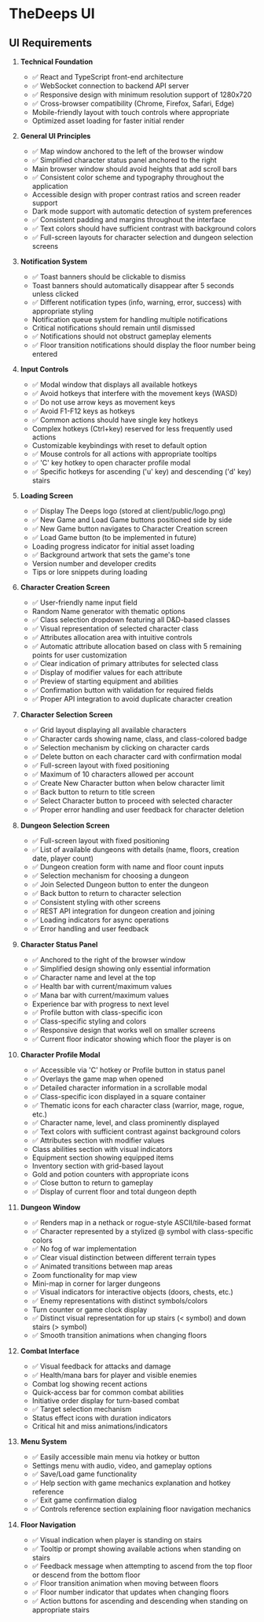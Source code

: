 # TheDeeps UI

## UI Requirements

1. **Technical Foundation**
   - ✅ React and TypeScript front-end architecture
   - ✅ WebSocket connection to backend API server
   - ✅ Responsive design with minimum resolution support of 1280x720
   - ✅ Cross-browser compatibility (Chrome, Firefox, Safari, Edge)
   - Mobile-friendly layout with touch controls where appropriate
   - Optimized asset loading for faster initial render

2. **General UI Principles**
   - ✅ Map window anchored to the left of the browser window
   - ✅ Simplified character status panel anchored to the right
   - Main browser window should avoid heights that add scroll bars
   - ✅ Consistent color scheme and typography throughout the application
   - Accessible design with proper contrast ratios and screen reader support
   - Dark mode support with automatic detection of system preferences
   - ✅ Consistent padding and margins throughout the interface
   - ✅ Text colors should have sufficient contrast with background colors
   - ✅ Full-screen layouts for character selection and dungeon selection screens

3. **Notification System**
   - ✅ Toast banners should be clickable to dismiss
   - Toast banners should automatically disappear after 5 seconds unless clicked
   - ✅ Different notification types (info, warning, error, success) with appropriate styling
   - Notification queue system for handling multiple notifications
   - Critical notifications should remain until dismissed
   - ✅ Notifications should not obstruct gameplay elements
   - ✅ Floor transition notifications should display the floor number being entered

4. **Input Controls**
   - ✅ Modal window that displays all available hotkeys
   - ✅ Avoid hotkeys that interfere with the movement keys (WASD)
   - ✅ Do not use arrow keys as movement keys
   - ✅ Avoid F1-F12 keys as hotkeys
   - ✅ Common actions should have single key hotkeys
   - Complex hotkeys (Ctrl+key) reserved for less frequently used actions
   - Customizable keybindings with reset to default option
   - ✅ Mouse controls for all actions with appropriate tooltips
   - ✅ 'C' key hotkey to open character profile modal
   - ✅ Specific hotkeys for ascending ('u' key) and descending ('d' key) stairs

5. **Loading Screen**
   - ✅ Display The Deeps logo (stored at client/public/logo.png)
   - ✅ New Game and Load Game buttons positioned side by side
   - ✅ New Game button navigates to Character Creation screen
   - ✅ Load Game button (to be implemented in future)
   - Loading progress indicator for initial asset loading
   - ✅ Background artwork that sets the game's tone
   - Version number and developer credits
   - Tips or lore snippets during loading

6. **Character Creation Screen**
   - ✅ User-friendly name input field
   - Random Name generator with thematic options
   - ✅ Class selection dropdown featuring all D&D-based classes
   - ✅ Visual representation of selected character class
   - ✅ Attributes allocation area with intuitive controls
   - ✅ Automatic attribute allocation based on class with 5 remaining points for user customization
   - ✅ Clear indication of primary attributes for selected class
   - ✅ Display of modifier values for each attribute
   - ✅ Preview of starting equipment and abilities
   - ✅ Confirmation button with validation for required fields
   - ✅ Proper API integration to avoid duplicate character creation

7. **Character Selection Screen**
   - ✅ Grid layout displaying all available characters
   - ✅ Character cards showing name, class, and class-colored badge
   - ✅ Selection mechanism by clicking on character cards
   - ✅ Delete button on each character card with confirmation modal
   - ✅ Full-screen layout with fixed positioning
   - ✅ Maximum of 10 characters allowed per account
   - ✅ Create New Character button when below character limit
   - ✅ Back button to return to title screen
   - ✅ Select Character button to proceed with selected character
   - ✅ Proper error handling and user feedback for character deletion

8. **Dungeon Selection Screen**
   - ✅ Full-screen layout with fixed positioning
   - ✅ List of available dungeons with details (name, floors, creation date, player count)
   - ✅ Dungeon creation form with name and floor count inputs
   - ✅ Selection mechanism for choosing a dungeon
   - ✅ Join Selected Dungeon button to enter the dungeon
   - ✅ Back button to return to character selection
   - ✅ Consistent styling with other screens
   - ✅ REST API integration for dungeon creation and joining
   - ✅ Loading indicators for async operations
   - ✅ Error handling and user feedback

9. **Character Status Panel**
   - ✅ Anchored to the right of the browser window
   - ✅ Simplified design showing only essential information
   - ✅ Character name and level at the top
   - ✅ Health bar with current/maximum values
   - ✅ Mana bar with current/maximum values
   - Experience bar with progress to next level
   - ✅ Profile button with class-specific icon
   - ✅ Class-specific styling and colors
   - ✅ Responsive design that works well on smaller screens
   - ✅ Current floor indicator showing which floor the player is on

10. **Character Profile Modal**
    - ✅ Accessible via 'C' hotkey or Profile button in status panel
    - ✅ Overlays the game map when opened
    - ✅ Detailed character information in a scrollable modal
    - ✅ Class-specific icon displayed in a square container
    - ✅ Thematic icons for each character class (warrior, mage, rogue, etc.)
    - ✅ Character name, level, and class prominently displayed
    - ✅ Text colors with sufficient contrast against background colors
    - ✅ Attributes section with modifier values
    - Class abilities section with visual indicators
    - Equipment section showing equipped items
    - Inventory section with grid-based layout
    - Gold and potion counters with appropriate icons
    - ✅ Close button to return to gameplay
    - ✅ Display of current floor and total dungeon depth

11. **Dungeon Window**
    - ✅ Renders map in a nethack or rogue-style ASCII/tile-based format
    - ✅ Character represented by a stylized @ symbol with class-specific colors
    - ✅ No fog of war implementation
    - ✅ Clear visual distinction between different terrain types
    - ✅ Animated transitions between map areas
    - Zoom functionality for map view
    - Mini-map in corner for larger dungeons
    - ✅ Visual indicators for interactive objects (doors, chests, etc.)
    - ✅ Enemy representations with distinct symbols/colors
    - Turn counter or game clock display
    - ✅ Distinct visual representation for up stairs (< symbol) and down stairs (> symbol)
    - ✅ Smooth transition animations when changing floors

12. **Combat Interface**
    - ✅ Visual feedback for attacks and damage
    - ✅ Health/mana bars for player and visible enemies
    - Combat log showing recent actions
    - Quick-access bar for common combat abilities
    - Initiative order display for turn-based combat
    - ✅ Target selection mechanism
    - Status effect icons with duration indicators
    - Critical hit and miss animations/indicators

13. **Menu System**
    - ✅ Easily accessible main menu via hotkey or button
    - Settings menu with audio, video, and gameplay options
    - ✅ Save/Load game functionality
    - ✅ Help section with game mechanics explanation and hotkey reference
    - ✅ Exit game confirmation dialog
    - ✅ Controls reference section explaining floor navigation mechanics

14. **Floor Navigation**
    - ✅ Visual indication when player is standing on stairs
    - ✅ Tooltip or prompt showing available actions when standing on stairs
    - ✅ Feedback message when attempting to ascend from the top floor or descend from the bottom floor
    - ✅ Floor transition animation when moving between floors
    - ✅ Floor number indicator that updates when changing floors
    - ✅ Action buttons for ascending and descending when standing on appropriate stairs
